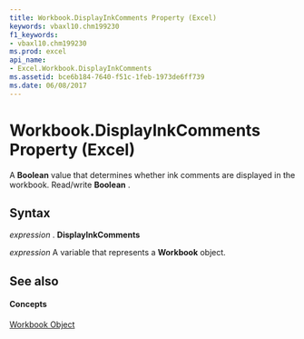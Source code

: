 ```yaml
---
title: Workbook.DisplayInkComments Property (Excel)
keywords: vbaxl10.chm199230
f1_keywords:
- vbaxl10.chm199230
ms.prod: excel
api_name:
- Excel.Workbook.DisplayInkComments
ms.assetid: bce6b184-7640-f51c-1feb-1973de6ff739
ms.date: 06/08/2017
---
```



# Workbook.DisplayInkComments Property (Excel)

A **Boolean** value that determines whether ink comments are displayed in the workbook. Read/write **Boolean** .


## Syntax

 _expression_ . **DisplayInkComments**

 _expression_ A variable that represents a **Workbook** object.


## See also


#### Concepts


[Workbook Object](workbook-object-excel.md)

